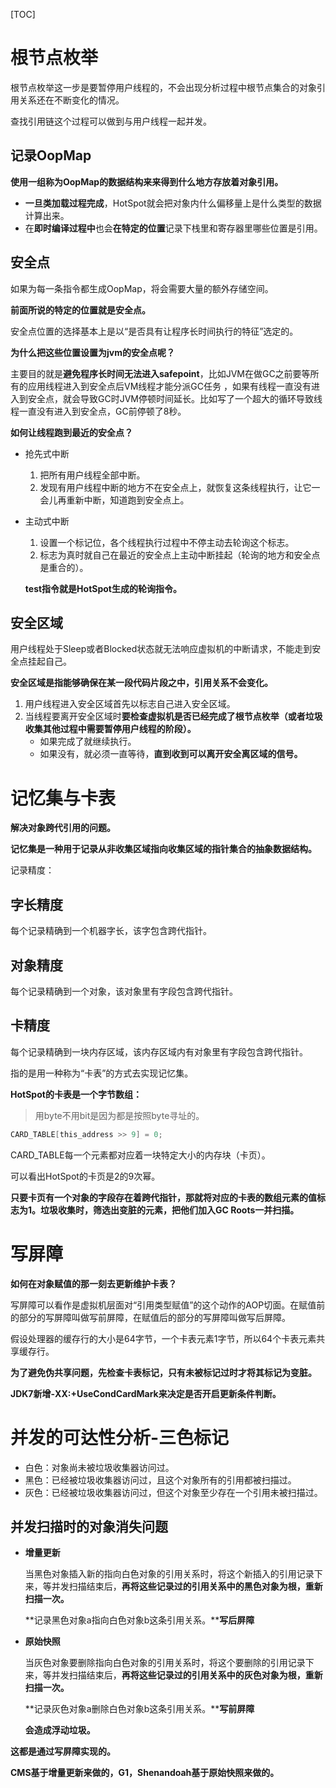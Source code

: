 [TOC]

# 根节点枚举

根节点枚举这一步是要暂停用户线程的，不会出现分析过程中根节点集合的对象引用关系还在不断变化的情况。

查找引用链这个过程可以做到与用户线程一起并发。

## 记录OopMap

**使用一组称为OopMap的数据结构来来得到什么地方存放着对象引用。**

- **一旦类加载过程完成**，HotSpot就会把对象内什么偏移量上是什么类型的数据计算出来。
- 在**即时编译过程中**也会**在特定的位置**记录下栈里和寄存器里哪些位置是引用。

## 安全点

如果为每一条指令都生成OopMap，将会需要大量的额外存储空间。

**前面所说的特定的位置就是安全点。**

安全点位置的选择基本上是以“是否具有让程序长时间执行的特征”选定的。

**为什么把这些位置设置为jvm的安全点呢？**

主要目的就是**避免程序长时间无法进入safepoint**，比如JVM在做GC之前要等所有的应用线程进入到安全点后VM线程才能分派GC任务 ，如果有线程一直没有进入到安全点，就会导致GC时JVM停顿时间延长。比如写了一个超大的循环导致线程一直没有进入到安全点，GC前停顿了8秒。

**如何让线程跑到最近的安全点？**

- 抢先式中断

  1. 把所有用户线程全部中断。
  2. 发现有用户线程中断的地方不在安全点上，就恢复这条线程执行，让它一会儿再重新中断，知道跑到安全点上。

- 主动式中断

  1. 设置一个标记位，各个线程执行过程中不停主动去轮询这个标志。
  2. 标志为真时就自己在最近的安全点上主动中断挂起（轮询的地方和安全点是重合的）。

  **test指令就是HotSpot生成的轮询指令。**

## 安全区域

用户线程处于Sleep或者Blocked状态就无法响应虚拟机的中断请求，不能走到安全点挂起自己。

**安全区域是指能够确保在某一段代码片段之中，引用关系不会变化。**

1. 用户线程进入安全区域首先以标志自己进入安全区域。
2. 当线程要离开安全区域时**要检查虚拟机是否已经完成了根节点枚举（或者垃圾收集其他过程中需要暂停用户线程的阶段）。**
   - 如果完成了就继续执行。
   - 如果没有，就必须一直等待，**直到收到可以离开安全离区域的信号。**

# 记忆集与卡表

**解决对象跨代引用的问题。**

**记忆集是一种用于记录从非收集区域指向收集区域的指针集合的抽象数据结构。**

记录精度：

## 字长精度

每个记录精确到一个机器字长，该字包含跨代指针。

## 对象精度

每个记录精确到一个对象，该对象里有字段包含跨代指针。

## 卡精度

每个记录精确到一块内存区域，该内存区域内有对象里有字段包含跨代指针。

指的是用一种称为“卡表”的方式去实现记忆集。

**HotSpot的卡表是一个字节数组：**

> 用byte不用bit是因为都是按照byte寻址的。

```java
CARD_TABLE[this_address >> 9] = 0;
```

CARD_TABLE每一个元素都对应着一块特定大小的内存块（卡页）。

可以看出HotSpot的卡页是2的9次幂。

**只要卡页有一个对象的字段存在着跨代指针，那就将对应的卡表的数组元素的值标志为1。垃圾收集时，筛选出变脏的元素，把他们加入GC Roots一并扫描。**

# 写屏障

**如何在对象赋值的那一刻去更新维护卡表？**

写屏障可以看作是虚拟机层面对“引用类型赋值”的这个动作的AOP切面。在赋值前的部分的写屏障叫做写前屏障，在赋值后的部分的写屏障叫做写后屏障。

假设处理器的缓存行的大小是64字节，一个卡表元素1字节，所以64个卡表元素共享缓存行。

**为了避免伪共享问题，先检查卡表标记，只有未被标记过时才将其标记为变脏。**

**JDK7新增-XX:+UseCondCardMark来决定是否开启更新条件判断。**

# 并发的可达性分析-三色标记

- 白色：对象尚未被垃圾收集器访问过。
- 黑色：已经被垃圾收集器访问过，且这个对象所有的引用都被扫描过。
- 灰色：已经被垃圾收集器访问过，但这个对象至少存在一个引用未被扫描过。

## 并发扫描时的对象消失问题

- **增量更新**

  当黑色对象插入新的指向白色对象的引用关系时，将这个新插入的引用记录下来，等并发扫描结束后，**再将这些记录过的引用关系中的黑色对象为根，重新扫描一次。**

  **记录黑色对象a指向白色对象b这条引用关系。****写后屏障**

- **原始快照**

  当灰色对象要删除指向白色对象的引用关系时，将这个要删除的引用记录下来，等并发扫描结束后，**再将这些记录过的引用关系中的灰色对象为根，重新扫描一次。**

  **记录灰色对象a删除白色对象b这条引用关系。****写前屏障**

  **会造成浮动垃圾。**

**这都是通过写屏障实现的。**

**CMS基于增量更新来做的，G1，Shenandoah基于原始快照来做的。**

